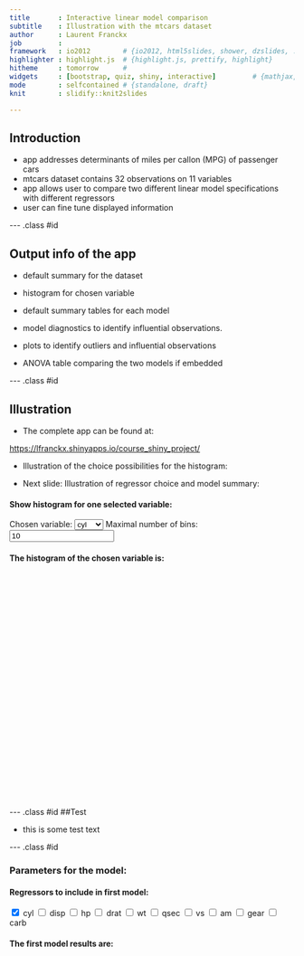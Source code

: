 ```yaml
---
title       : Interactive linear model comparison
subtitle    : Illustration with the mtcars dataset
author      : Laurent Franckx 
job         : 
framework   : io2012        # {io2012, html5slides, shower, dzslides, ...}
highlighter : highlight.js  # {highlight.js, prettify, highlight}
hitheme     : tomorrow      # 
widgets     : [bootstrap, quiz, shiny, interactive]         # {mathjax, quiz, bootstrap}
mode        : selfcontained # {standalone, draft}
knit        : slidify::knit2slides

---
```



## Introduction

- app addresses  determinants of  miles per callon (MPG) of passenger cars 
- mtcars dataset contains 32 observations on 11 variables
- app allows user to compare two different linear model specifications with different regressors
- user can fine tune displayed information

--- .class #id 


## Output info of the app

- default summary for the dataset

- histogram for chosen variable

- default summary tables for each model

- model diagnostics  to identify influential observations.

- plots to identify outliers and influential observations 

- ANOVA table comparing the two models if embedded 

--- .class #id 


## Illustration

- The complete app can be found at:

https://lfranckx.shinyapps.io/course_shiny_project/

- Illustration of the choice possibilities for the histogram:

- Next slide: Illustration of regressor choice and model summary:



<div class="row-fluid">
  <div class="span4">
    <form class="well">
      <div class="row-fluid">
        <h4>Show histogram for one selected variable:</h4>
        <label class="control-label" for="histo_var">Chosen variable:</label>
        <select id="histo_var"><option value="mpg">mpg</option>
<option value="cyl" selected>cyl</option>
<option value="disp">disp</option>
<option value="hp">hp</option>
<option value="drat">drat</option>
<option value="wt">wt</option>
<option value="qsec">qsec</option>
<option value="vs">vs</option>
<option value="am">am</option>
<option value="gear">gear</option>
<option value="carb">carb</option></select>
        <script type="application/json" data-for="histo_var" data-nonempty="">{}</script>
        <label for="bin">Maximal number of bins:</label>
        <input id="bin" type="number" value="10"/>
      </div>
    </form>
  </div>
  <div class="span8">
    <h4>The histogram of the chosen variable is:</h4>
    <div id="plothisto" class="shiny-plot-output" style="width: 100% ; height: 400px"></div>
  </div>
</div>

 
--- .class #id 
##Test

- this is some test text

--- .class #id 


<div class="row-fluid">
  <div class="span4">
    <form class="well">
      <h3>Parameters for the  model:</h3>
      <div id="Var_choice_1" class="control-group shiny-input-checkboxgroup">
        <label class="control-label" for="Var_choice_1">
          <h4>Regressors to include in first model:</h4>
        </label>
        <label class="checkbox ">
          <input type="checkbox" name="Var_choice_1" id="Var_choice_11" value="cyl" checked="checked"/>
          <span>cyl</span>
        </label>
        <label class="checkbox ">
          <input type="checkbox" name="Var_choice_1" id="Var_choice_12" value="disp"/>
          <span>disp</span>
        </label>
        <label class="checkbox ">
          <input type="checkbox" name="Var_choice_1" id="Var_choice_13" value="hp"/>
          <span>hp</span>
        </label>
        <label class="checkbox ">
          <input type="checkbox" name="Var_choice_1" id="Var_choice_14" value="drat"/>
          <span>drat</span>
        </label>
        <label class="checkbox ">
          <input type="checkbox" name="Var_choice_1" id="Var_choice_15" value="wt"/>
          <span>wt</span>
        </label>
        <label class="checkbox ">
          <input type="checkbox" name="Var_choice_1" id="Var_choice_16" value="qsec"/>
          <span>qsec</span>
        </label>
        <label class="checkbox ">
          <input type="checkbox" name="Var_choice_1" id="Var_choice_17" value="vs"/>
          <span>vs</span>
        </label>
        <label class="checkbox ">
          <input type="checkbox" name="Var_choice_1" id="Var_choice_18" value="am"/>
          <span>am</span>
        </label>
        <label class="checkbox ">
          <input type="checkbox" name="Var_choice_1" id="Var_choice_19" value="gear"/>
          <span>gear</span>
        </label>
        <label class="checkbox ">
          <input type="checkbox" name="Var_choice_1" id="Var_choice_110" value="carb"/>
          <span>carb</span>
        </label>
      </div>
    </form>
  </div>
  <div class="span8">
    <h4>The first model results are:</h4>
    <pre id="modres1" class="shiny-text-output"></pre>
  </div>
</div>

